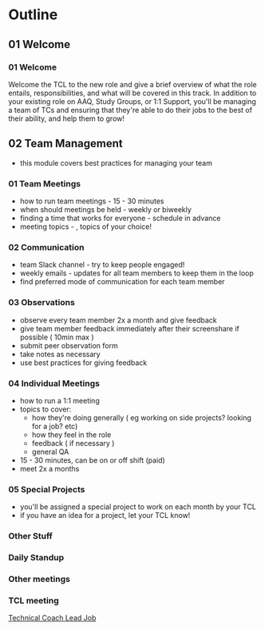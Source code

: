 # Outline

## 01 Welcome

### 01 Welcome
Welcome the TCL to the new role and give a brief overview of what the role entails, responsibilities, and what will be covered in this track.
In addition to your existing role on AAQ, Study Groups, or 1:1 Support, you'll be managing a team of TCs and ensuring that they're able to do their jobs to the best of their ability, and help them to grow!

## 02 Team Management
- this module covers best practices for managing your team

### 01 Team Meetings
  - how to run team meetings - 15 - 30 minutes
  - when should meetings be held - weekly or biweekly
  - finding a time that works for everyone - schedule in advance
  - meeting topics - , topics of your choice!

### 02 Communication
  - team Slack channel - try to keep people engaged!
  - weekly emails - updates for all team members to keep them in the loop
  - find preferred mode of communication for each team member

### 03 Observations
  - observe every team member 2x a month and give feedback
  - give team member feedback immediately after their screenshare if possible ( 10min max )
  - submit peer observation form
  - take notes as necessary
  - use best practices for giving feedback 

### 04 Individual Meetings
  - how to run a 1:1 meeting
  - topics to cover:
    - how they're doing generally ( eg working on side projects? looking for a job? etc)
    - how they feel in the role
    - feedback ( if necessary )
    - general QA
  - 15 - 30 minutes, can be on or off shift (paid)
  - meet 2x a months

### 05 Special Projects
  - you'll be assigned a special project to work on each month by your TCL
  - if you have an idea for a project, let your TCL know!

### Other Stuff

### Daily Standup
### Other meetings
### TCL meeting 


[Technical Coach Lead Job](https://docs.google.com/document/d/1_M0vJ-Hdz8-zvLf-u_U4nlQc8S89r5DpJI4dumFx7MQ/edit)


